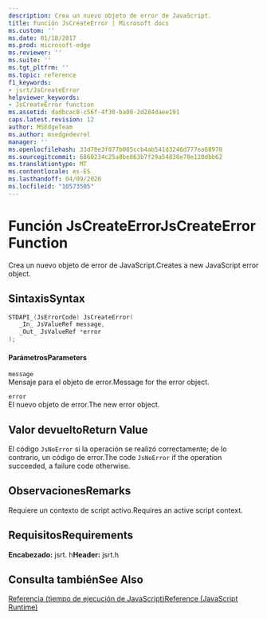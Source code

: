 ```yaml
---
description: Crea un nuevo objeto de error de JavaScript.
title: Función JsCreateError | Microsoft docs
ms.custom: ''
ms.date: 01/18/2017
ms.prod: microsoft-edge
ms.reviewer: ''
ms.suite: ''
ms.tgt_pltfrm: ''
ms.topic: reference
f1_keywords:
- jsrt/JsCreateError
helpviewer_keywords:
- JsCreateError function
ms.assetid: dadbcac8-c56f-4f30-ba00-2d284daee191
caps.latest.revision: 12
author: MSEdgeTeam
ms.author: msedgedevrel
manager: ''
ms.openlocfilehash: 33d70e3f077b085ccb4ab541d3246d777ea68978
ms.sourcegitcommit: 6860234c25a8be863b7f29a54838e78e120dbb62
ms.translationtype: MT
ms.contentlocale: es-ES
ms.lasthandoff: 04/09/2020
ms.locfileid: "10573505"
---
```

# <span data-ttu-id="b09a6-103">Función JsCreateError</span><span class="sxs-lookup"><span data-stu-id="b09a6-103">JsCreateError Function</span></span>
<span data-ttu-id="b09a6-104">Crea un nuevo objeto de error de JavaScript.</span><span class="sxs-lookup"><span data-stu-id="b09a6-104">Creates a new JavaScript error object.</span></span>  
  
## <span data-ttu-id="b09a6-105">Sintaxis</span><span class="sxs-lookup"><span data-stu-id="b09a6-105">Syntax</span></span>  
  
```cpp  
STDAPI_(JsErrorCode) JsCreateError(  
   _In_ JsValueRef message,  
   _Out_ JsValueRef *error  
);  
```  
  
#### <span data-ttu-id="b09a6-106">Parámetros</span><span class="sxs-lookup"><span data-stu-id="b09a6-106">Parameters</span></span>  
 `message`  
 <span data-ttu-id="b09a6-107">Mensaje para el objeto de error.</span><span class="sxs-lookup"><span data-stu-id="b09a6-107">Message for the error object.</span></span>  
  
 `error`  
 <span data-ttu-id="b09a6-108">El nuevo objeto de error.</span><span class="sxs-lookup"><span data-stu-id="b09a6-108">The new error object.</span></span>  
  
## <span data-ttu-id="b09a6-109">Valor devuelto</span><span class="sxs-lookup"><span data-stu-id="b09a6-109">Return Value</span></span>  
 <span data-ttu-id="b09a6-110">El código `JsNoError` si la operación se realizó correctamente; de lo contrario, un código de error.</span><span class="sxs-lookup"><span data-stu-id="b09a6-110">The code `JsNoError` if the operation succeeded, a failure code otherwise.</span></span>  
  
## <span data-ttu-id="b09a6-111">Observaciones</span><span class="sxs-lookup"><span data-stu-id="b09a6-111">Remarks</span></span>  
 <span data-ttu-id="b09a6-112">Requiere un contexto de script activo.</span><span class="sxs-lookup"><span data-stu-id="b09a6-112">Requires an active script context.</span></span>  
  
## <span data-ttu-id="b09a6-113">Requisitos</span><span class="sxs-lookup"><span data-stu-id="b09a6-113">Requirements</span></span>  
 <span data-ttu-id="b09a6-114">**Encabezado:** jsrt. h</span><span class="sxs-lookup"><span data-stu-id="b09a6-114">**Header:** jsrt.h</span></span>  
  
## <span data-ttu-id="b09a6-115">Consulta también</span><span class="sxs-lookup"><span data-stu-id="b09a6-115">See Also</span></span>  
 [<span data-ttu-id="b09a6-116">Referencia (tiempo de ejecución de JavaScript)</span><span class="sxs-lookup"><span data-stu-id="b09a6-116">Reference (JavaScript Runtime)</span></span>](../chakra-hosting/reference-javascript-runtime.md)